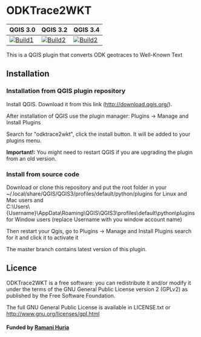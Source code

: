 ODKTrace2WKT 
=======


| QGIS 3.0          | QGIS 3.2          | QGIS 3.4          |
|-------------------|-------------------|-------------------|
| [![Build1][1]][7] | [![Build2][2]][7] | [![Build2][3]][7] | 

[1]: https://travis-matrix-badges.herokuapp.com/repos/ResilientDar/odktrace2wkt/branches/master/1
[2]: https://travis-matrix-badges.herokuapp.com/repos/ResilientDar/odktrace2wkt/branches/master/2
[3]: https://travis-matrix-badges.herokuapp.com/repos/ResilientDar/odktrace2wkt/branches/master/3
[7]: https://travis-ci.org/ResilientDar/odktrace2wkt


This is a QGIS plugin that converts ODK geotraces to Well-Known Text

## Installation

### Installation from QGIS plugin repository

Install QGIS. Download it from this link (http://download.qgis.org/).

After installation of QGIS use the plugin manager: Plugins -> Manage and Install Plugins

Search for "odktrace2wkt", click the install button. It will be added to your plugins menu.

**Important!:** You might need to restart QGIS if you are upgrading the plugin from an old version.

### Install from source code

Download or clone this repository and put the root folder in your
~/.local/share/QGIS/QGIS3/profiles/default/python/plugins for Linux and Mac users and \
C:\Users\\{Username}\AppData\Roaming\QGIS\QGIS3\profiles\default\python\plugins for Window users (replace Username with you window account name)

Then restart your Qgis, go to Plugins -> Manage and Install Plugins search for it and click it to activate it

The master branch contains latest version of this plugin.


## Licence

ODKTrace2WKT is a free software: you can redistribute it and/or modify it under the terms of the GNU General Public License version 2 (GPLv2) as published by the Free Software Foundation.

The full GNU General Public License is available in LICENSE.txt or http://www.gnu.org/licenses/gpl.html


#### Funded by [Ramani Huria](http://ramanihuria.org/)
